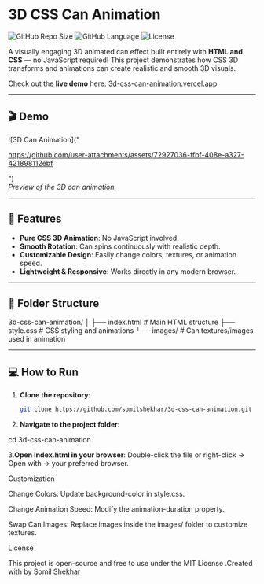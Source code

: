 # 3D CSS Can Animation

![GitHub Repo Size](https://img.shields.io/github/repo-size/somilshekhar/3d-css-can-animation)
![GitHub Language](https://img.shields.io/github/languages/top/somilshekhar/3d-css-can-animation)
![License](https://img.shields.io/github/license/somilshekhar/3d-css-can-animation)

A visually engaging 3D animated can effect built entirely with **HTML and CSS** — no JavaScript required! This project demonstrates how CSS 3D transforms and animations can create realistic and smooth 3D visuals.

Check out the **live demo** here: [3d-css-can-animation.vercel.app](https://3d-css-can-animation.vercel.app/)

---

## 🎬 Demo

![3D Can Animation]("

https://github.com/user-attachments/assets/72927036-ffbf-408e-a327-421898112ebf

")  
*Preview of the 3D can animation.*

---

## 🚀 Features

- **Pure CSS 3D Animation**: No JavaScript involved.
- **Smooth Rotation**: Can spins continuously with realistic depth.
- **Customizable Design**: Easily change colors, textures, or animation speed.
- **Lightweight & Responsive**: Works directly in any modern browser.

---

## 📂 Folder Structure



3d-css-can-animation/
│
├── index.html # Main HTML structure
├── style.css # CSS styling and animations
└── images/ # Can textures/images used in animation

---

## 💻 How to Run

1. **Clone the repository**:
   ```bash
   git clone https://github.com/somilshekhar/3d-css-can-animation.git
2. **Navigate to the project folder**:

cd 3d-css-can-animation

3.**Open index.html in your browser**:
Double-click the file or right-click → Open with → your preferred browser.

Customization

Change Colors: Update background-color in style.css.

Change Animation Speed: Modify the animation-duration property.

Swap Can Images: Replace images inside the images/ folder to customize textures.

License

This project is open-source and free to use under the MIT License
.Created with by Somil Shekhar
